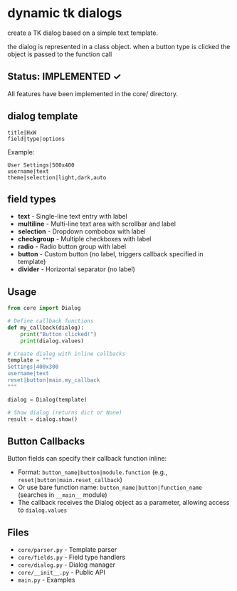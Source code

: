 # dynamic tk dialogs

create a TK dialog based on a simple text template.

the dialog is represented in a class object. when a button type is clicked the object is passed to the function call 

## Status: IMPLEMENTED ✓

All features have been implemented in the core/ directory.

## dialog template

```
title|HxW
field|type|options
```

Example:
```
User Settings|500x400
username|text
theme|selection|light,dark,auto
```

## field types

- **text** - Single-line text entry with label
- **multiline** - Multi-line text area with scrollbar and label
- **selection** - Dropdown combobox with label
- **checkgroup** - Multiple checkboxes with label
- **radio** - Radio button group with label
- **button** - Custom button (no label, triggers callback specified in template)
- **divider** - Horizontal separator (no label)

## Usage

```python
from core import Dialog

# Define callback functions
def my_callback(dialog):
    print("Button clicked!")
    print(dialog.values)

# Create dialog with inline callbacks
template = """
Settings|400x300
username|text
reset|button|main.my_callback
"""

dialog = Dialog(template)

# Show dialog (returns dict or None)
result = dialog.show()
```

## Button Callbacks

Button fields can specify their callback function inline:
- Format: `button_name|button|module.function` (e.g., `reset|button|main.reset_callback`)
- Or use bare function name: `button_name|button|function_name` (searches in `__main__` module)
- The callback receives the Dialog object as a parameter, allowing access to `dialog.values`

## Files

- `core/parser.py` - Template parser
- `core/fields.py` - Field type handlers
- `core/dialog.py` - Dialog manager
- `core/__init__.py` - Public API
- `main.py` - Examples
